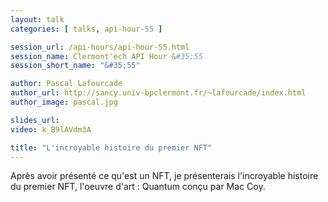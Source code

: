 ```yaml
---
layout: talk
categories: [ talks, api-hour-55 ]

session_url: /api-hours/api-hour-55.html
session_name: Clermont'ech API Hour &#35;55
session_short_name: "&#35;55"

author: Pascal Lafourcade
author_url: http://sancy.univ-bpclermont.fr/~lafourcade/index.html
author_image: pascal.jpg

slides_url:
video: k_B9lAVdm3A

title: "L'incroyable histoire du premier NFT"
---
```


Après avoir présenté ce qu'est un NFT, je présenterais l'incroyable histoire du
premier NFT, l'oeuvre d'art : Quantum conçu par Mac Coy.
